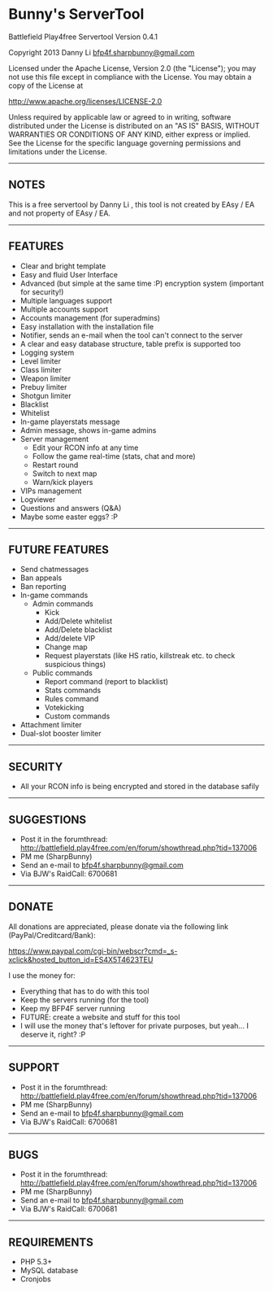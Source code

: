 Bunny's ServerTool
================

Battlefield Play4free Servertool
Version 0.4.1

Copyright 2013 Danny Li <SharpBunny> <bfp4f.sharpbunny@gmail.com>

Licensed under the Apache License, Version 2.0 (the "License");
you may not use this file except in compliance with the License.
You may obtain a copy of the License at

   http://www.apache.org/licenses/LICENSE-2.0

Unless required by applicable law or agreed to in writing, software
distributed under the License is distributed on an "AS IS" BASIS,
WITHOUT WARRANTIES OR CONDITIONS OF ANY KIND, either express or implied.
See the License for the specific language governing permissions and
limitations under the License.

- - - - 

NOTES
--------
This is a free servertool by Danny Li <SharpBunny>, this tool is not created by EAsy / EA and not property of EAsy / EA.

- - - - 

FEATURES
--------
* Clear and bright template
* Easy and fluid User Interface
* Advanced (but simple at the same time :P) encryption system (important for security!)
* Multiple languages support
* Multiple accounts support
* Accounts management (for superadmins)
* Easy installation with the installation file
* Notifier, sends an e-mail when the tool can't connect to the server
* A clear and easy database structure, table prefix is supported too
* Logging system
* Level limiter
* Class limiter
* Weapon limiter
* Prebuy limiter
* Shotgun limiter
* Blacklist
* Whitelist
* In-game playerstats message
* Admin message, shows in-game admins
* Server management
	* Edit your RCON info at any time
	* Follow the game real-time (stats, chat and more)
	* Restart round
	* Switch to next map
	* Warn/kick players
* VIPs management
* Logviewer
* Questions and answers (Q&A)
* Maybe some easter eggs? :P

- - - - 

FUTURE FEATURES
--------
* Send chatmessages
* Ban appeals
* Ban reporting
* In-game commands
	* Admin commands
		* Kick
		* Add/Delete whitelist
		* Add/Delete blacklist
		* Add/delete VIP
		* Change map
		* Request playerstats (like HS ratio, killstreak etc. to check suspicious things)
	* Public commands
		* Report command (report to blacklist)
		* Stats commands
		* Rules command
		* Votekicking
		* Custom commands
* Attachment limiter
* Dual-slot booster limiter

- - - - 

SECURITY
--------
* All your RCON info is being encrypted and stored in the database safily

- - - - 

SUGGESTIONS
--------
* Post it in the forumthread: http://battlefield.play4free.com/en/forum/showthread.php?tid=137006
* PM me (SharpBunny)
* Send an e-mail to bfp4f.sharpbunny@gmail.com
* Via BJW's RaidCall: 6700681

- - - - 

DONATE
--------
All donations are appreciated, please donate via the following link (PayPal/Creditcard/Bank):

https://www.paypal.com/cgi-bin/webscr?cmd=_s-xclick&hosted_button_id=ES4X5T4623TEU

I use the money for:
* Everything that has to do with this tool
* Keep the servers running (for the tool)
* Keep my BFP4F server running
* FUTURE: create a website and stuff for this tool
* I will use the money that's leftover for private purposes, but yeah... I deserve it, right? :P

- - - - 

SUPPORT
--------
* Post it in the forumthread: http://battlefield.play4free.com/en/forum/showthread.php?tid=137006
* PM me (SharpBunny)
* Send an e-mail to bfp4f.sharpbunny@gmail.com
* Via BJW's RaidCall: 6700681

- - - - 

BUGS
--------
* Post it in the forumthread: http://battlefield.play4free.com/en/forum/showthread.php?tid=137006
* PM me (SharpBunny)
* Send an e-mail to bfp4f.sharpbunny@gmail.com
* Via BJW's RaidCall: 6700681

- - - - 

REQUIREMENTS
--------
* PHP 5.3+
* MySQL database
* Cronjobs
